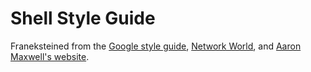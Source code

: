# Shell Style Guide

Franeksteined from the [Google style guide](https://google.github.io/styleguide/shell.xml), [Network World](https://www.networkworld.com/article/2694433/unix-good-coding-practices-for-bash.html), and [Aaron Maxwell's website](http://redsymbol.net/articles/unofficial-bash-strict-mode/).
